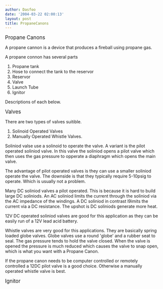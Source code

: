 ```yaml
---
author: Dasfoo
date: '2004-03-22 02:00:13'
layout: post
title: PropaneCanons
---
```


<big>Propane Canons</big>

A propane cannon is a device that produces a fireball using propane gas.

A propane connon has several parts

1) Propane tank
2) Hose to connect the tank to the reservor
3) Reservor
4) Valve
5) Launch Tube
6) Ignitor

Descriptions of each below.


<big>Valves</big>

There are two types of valves suitible.

1) Solinoid Operated Valves
2) Manually Operated Whistle Valves.

Soliniod valse use a solinoid to operate the valve.  A variant is the pilot operated soliniod 
valve.  In this valve the soliniod opens a pilot valve which then uses the gas pressure to opperate
a diaphragm which opens the main valve.

The advantage of pilot operated valves is they can use a smaller soliniod operate the valve.  The downside is that they typically require 5-10psig to operate.  Which is usually not a problem.

Many DC soliniod valves a pilot operated.  This is because it is hard to build large DC soliniods.  An AC soliniod limits the current through the soliniod via the AC impedance of the windings.  A DC soliniod in contrast l9imits the current via a DC resistance.  The upshot is DC soliniods generate
more heat.

12V DC operated soliniod valves are good for this application as they can be easily run of a
12V lead acid battery.

Whistle valves are very good for this applications.  They are basically spring loaded globe valves.  Globe valves use a round 'globe' and a rubber seat to seal.  The gas pressure tends to
hold the valve closed.  When the valve is opened the pressure is much reduced which causes the
valve to snap open, which is what you want with a Propane Canon.

If the propane canon needs to be computer controlled or remotely controlled a 12DC pilot valve is 
a good choice.  Otherwise a manually operated whistle valve is best.

<big>Ignitor</big>

